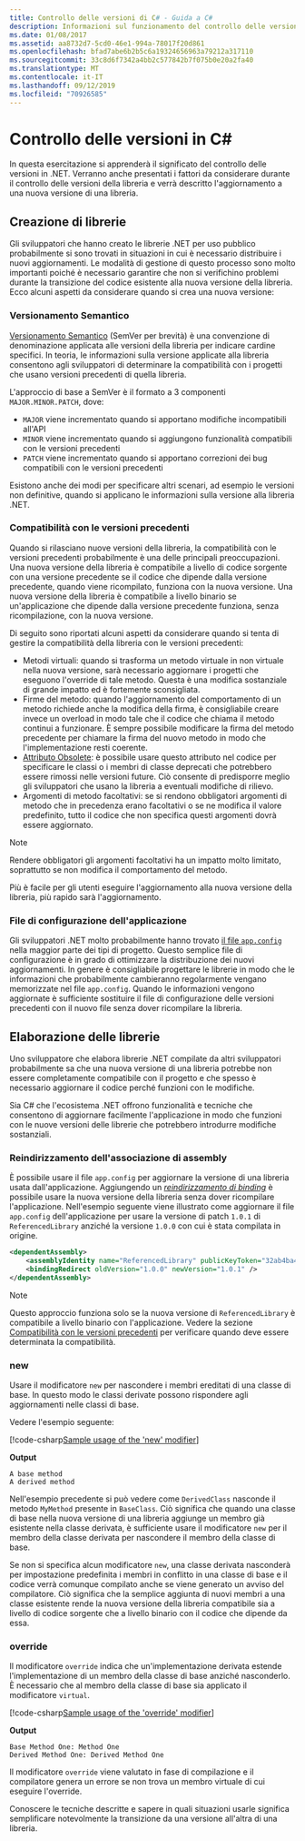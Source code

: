 ```yaml
---
title: Controllo delle versioni di C# - Guida a C#
description: Informazioni sul funzionamento del controllo delle versioni in C# e .NET
ms.date: 01/08/2017
ms.assetid: aa8732d7-5cd0-46e1-994a-78017f20d861
ms.openlocfilehash: bfad7abe6b2b5c6a19324656963a79212a317110
ms.sourcegitcommit: 33c8d6f7342a4bb2c577842b7f075b0e20a2fa40
ms.translationtype: MT
ms.contentlocale: it-IT
ms.lasthandoff: 09/12/2019
ms.locfileid: "70926585"
---
```

# <a name="versioning-in-c"></a>Controllo delle versioni in C\#

In questa esercitazione si apprenderà il significato del controllo delle versioni in .NET. Verranno anche presentati i fattori da considerare durante il controllo delle versioni della libreria e verrà descritto l'aggiornamento a una nuova versione di una libreria.

## <a name="authoring-libraries"></a>Creazione di librerie

Gli sviluppatori che hanno creato le librerie .NET per uso pubblico probabilmente si sono trovati in situazioni in cui è necessario distribuire i nuovi aggiornamenti. Le modalità di gestione di questo processo sono molto importanti poiché è necessario garantire che non si verifichino problemi durante la transizione del codice esistente alla nuova versione della libreria. Ecco alcuni aspetti da considerare quando si crea una nuova versione:

### <a name="semantic-versioning"></a>Versionamento Semantico

[Versionamento Semantico](https://semver.org/) (SemVer per brevità) è una convenzione di denominazione applicata alle versioni della libreria per indicare cardine specifici.
In teoria, le informazioni sulla versione applicate alla libreria consentono agli sviluppatori di determinare la compatibilità con i progetti che usano versioni precedenti di quella libreria.

L'approccio di base a SemVer è il formato a 3 componenti `MAJOR.MINOR.PATCH`, dove:

* `MAJOR` viene incrementato quando si apportano modifiche incompatibili all'API
* `MINOR` viene incrementato quando si aggiungono funzionalità compatibili con le versioni precedenti
* `PATCH` viene incrementato quando si apportano correzioni dei bug compatibili con le versioni precedenti

Esistono anche dei modi per specificare altri scenari, ad esempio le versioni non definitive, quando si applicano le informazioni sulla versione alla libreria .NET.

### <a name="backwards-compatibility"></a>Compatibilità con le versioni precedenti

Quando si rilasciano nuove versioni della libreria, la compatibilità con le versioni precedenti probabilmente è una delle principali preoccupazioni.
Una nuova versione della libreria è compatibile a livello di codice sorgente con una versione precedente se il codice che dipende dalla versione precedente, quando viene ricompilato, funziona con la nuova versione. Una nuova versione della libreria è compatibile a livello binario se un'applicazione che dipende dalla versione precedente funziona, senza ricompilazione, con la nuova versione.

Di seguito sono riportati alcuni aspetti da considerare quando si tenta di gestire la compatibilità della libreria con le versioni precedenti:

* Metodi virtuali: quando si trasforma un metodo virtuale in non virtuale nella nuova versione, sarà necessario aggiornare i progetti che eseguono l'override di tale metodo. Questa è una modifica sostanziale di grande impatto ed è fortemente sconsigliata.
* Firme del metodo: quando l'aggiornamento del comportamento di un metodo richiede anche la modifica della firma, è consigliabile creare invece un overload in modo tale che il codice che chiama il metodo continui a funzionare.
È sempre possibile modificare la firma del metodo precedente per chiamare la firma del nuovo metodo in modo che l'implementazione resti coerente.
* [Attributo Obsolete](programming-guide/concepts/attributes/common-attributes.md#Obsolete): è possibile usare questo attributo nel codice per specificare le classi o i membri di classe deprecati che potrebbero essere rimossi nelle versioni future. Ciò consente di predisporre meglio gli sviluppatori che usano la libreria a eventuali modifiche di rilievo.
* Argomenti di metodo facoltativi: se si rendono obbligatori argomenti di metodo che in precedenza erano facoltativi o se ne modifica il valore predefinito, tutto il codice che non specifica questi argomenti dovrà essere aggiornato.

> [!NOTE]
> Rendere obbligatori gli argomenti facoltativi ha un impatto molto limitato, soprattutto se non modifica il comportamento del metodo.

Più è facile per gli utenti eseguire l'aggiornamento alla nuova versione della libreria, più rapido sarà l'aggiornamento.

### <a name="application-configuration-file"></a>File di configurazione dell'applicazione

Gli sviluppatori .NET molto probabilmente hanno trovato [il file `app.config`](../framework/configure-apps/file-schema/index.md) nella maggior parte dei tipi di progetto.
Questo semplice file di configurazione è in grado di ottimizzare la distribuzione dei nuovi aggiornamenti. In genere è consigliabile progettare le librerie in modo che le informazioni che probabilmente cambieranno regolarmente vengano memorizzate nel file `app.config`. Quando le informazioni vengono aggiornate è sufficiente sostituire il file di configurazione delle versioni precedenti con il nuovo file senza dover ricompilare la libreria.

## <a name="consuming-libraries"></a>Elaborazione delle librerie

Uno sviluppatore che elabora librerie .NET compilate da altri sviluppatori probabilmente sa che una nuova versione di una libreria potrebbe non essere completamente compatibile con il progetto e che spesso è necessario aggiornare il codice perché funzioni con le modifiche.

Sia C# che l'ecosistema .NET offrono funzionalità e tecniche che consentono di aggiornare facilmente l'applicazione in modo che funzioni con le nuove versioni delle librerie che potrebbero introdurre modifiche sostanziali.

### <a name="assembly-binding-redirection"></a>Reindirizzamento dell'associazione di assembly

È possibile usare il file `app.config` per aggiornare la versione di una libreria usata dall'applicazione. Aggiungendo un [*reindirizzamento di binding*](../framework/configure-apps/redirect-assembly-versions.md) è possibile usare la nuova versione della libreria senza dover ricompilare l'applicazione. Nell'esempio seguente viene illustrato come aggiornare il file `app.config` dell'applicazione per usare la versione di patch `1.0.1` di `ReferencedLibrary` anziché la versione `1.0.0` con cui è stata compilata in origine.

```xml
<dependentAssembly>
    <assemblyIdentity name="ReferencedLibrary" publicKeyToken="32ab4ba45e0a69a1" culture="en-us" />
    <bindingRedirect oldVersion="1.0.0" newVersion="1.0.1" />
</dependentAssembly>
```

> [!NOTE]
> Questo approccio funziona solo se la nuova versione di `ReferencedLibrary` è compatibile a livello binario con l'applicazione.
> Vedere la sezione [Compatibilità con le versioni precedenti](#backwards-compatibility) per verificare quando deve essere determinata la compatibilità.

### <a name="new"></a>new

Usare il modificatore `new` per nascondere i membri ereditati di una classe di base. In questo modo le classi derivate possono rispondere agli aggiornamenti nelle classi di base.

Vedere l'esempio seguente:

[!code-csharp[Sample usage of the 'new' modifier](../../samples/csharp/versioning/new/Program.cs#sample)]

**Output**

```
A base method
A derived method
```

Nell'esempio precedente si può vedere come `DerivedClass` nasconde il metodo `MyMethod` presente in `BaseClass`.
Ciò significa che quando una classe di base nella nuova versione di una libreria aggiunge un membro già esistente nella classe derivata, è sufficiente usare il modificatore `new` per il membro della classe derivata per nascondere il membro della classe di base.

Se non si specifica alcun modificatore `new`, una classe derivata nasconderà per impostazione predefinita i membri in conflitto in una classe di base e il codice verrà comunque compilato anche se viene generato un avviso del compilatore. Ciò significa che la semplice aggiunta di nuovi membri a una classe esistente rende la nuova versione della libreria compatibile sia a livello di codice sorgente che a livello binario con il codice che dipende da essa.

### <a name="override"></a>override

Il modificatore `override` indica che un'implementazione derivata estende l'implementazione di un membro della classe di base anziché nasconderlo. È necessario che al membro della classe di base sia applicato il modificatore `virtual`.

[!code-csharp[Sample usage of the 'override' modifier](../../samples/csharp/versioning/override/Program.cs#sample)]

**Output**

```
Base Method One: Method One
Derived Method One: Derived Method One
```

Il modificatore `override` viene valutato in fase di compilazione e il compilatore genera un errore se non trova un membro virtuale di cui eseguire l'override.

Conoscere le tecniche descritte e sapere in quali situazioni usarle significa semplificare notevolmente la transizione da una versione all'altra di una libreria.
 